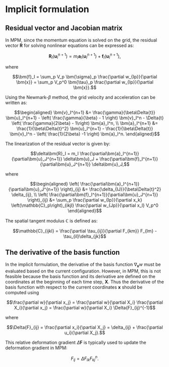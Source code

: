 # Implicit formulation

## Residual vector and Jacobian matrix

In MPM, since the momentum equation is solved on the grid, the residual vector $\bm{R}$ for solving nonlinear equations can be expressed as:

```math
\bm{R}_I(\bm{u}_I^{n+1}) = m_I \bm{a}_I(\bm{u}_I^{n+1}) + \bm{f}_I(\bm{u}_I^{n+1}),
```

where

```math
\bm{f}_I
= \sum_p V_p \bm{\sigma}_p \frac{\partial w_{Ip}}{\partial \bm{x}}
= \sum_p V_p^0 \bm{\tau}_p \frac{\partial w_{Ip}}{\partial \bm{x}}.
```

Using the Newmark-$\beta$ method, the grid velocity and acceleration can be written as:

```math
\begin{aligned}
\bm{v}_I^{n+1} &= \frac{\gamma}{\beta\Delta{t}} \bm{u}_I^{n+1} - \left( \frac{\gamma}{\beta} - 1 \right) \bm{v}_I^n - \Delta{t} \left( \frac{\gamma}{2\beta} - 1\right) \bm{a}_I^n, \\
\bm{a}_I^{n+1} &= \frac{1}{\beta\Delta{t}^2} \bm{u}_I^{n+1} - \frac{1}{\beta\Delta{t}} \bm{v}_I^n - \left( \frac{1}{2\beta} -1 \right) \bm{a}_I^n.
\end{aligned}
```

The linearization of the residual vector is given by:

```math
\delta\bm{R}_I = m_I \frac{\partial\bm{a}_I^{n+1}}{\partial\bm{u}_J^{n+1}} \delta\bm{u}_J + \frac{\partial\bm{f}_I^{n+1}}{\partial\bm{u}_J^{n+1}} \delta\bm{u}_J,
```

where

```math
\begin{aligned}
\left( \frac{\partial\bm{a}_I^{n+1}}{\partial\bm{u}_J^{n+1}} \right)_{ij} &= \frac{\delta_{IJ}}{\beta\Delta{t}^2} \delta_{ij}, \\
\left( \frac{\partial\bm{f}_I^{n+1}}{\partial\bm{u}_J^{n+1}} \right)_{ij} &= \sum_p \frac{\partial w_{Ip}}{\partial x_k} \left(\mathbb{C}_p\right)_{ikjl} \frac{\partial w_{Jp}}{\partial x_l} V_p^0
\end{aligned}
```

The spatial tangent modulus $\mathbb{C}$ is defined as:

```math
\mathbb{C}_{ijkl} = \frac{\partial \tau_{ij}}{\partial F_{km}} F_{lm} - \tau_{il}\delta_{jk}
```

## The derivative of the basis function

In the implicit formulation, the derivative of the basis function $\nabla_{\bm{x}}w$ must be evaluated based on the current configuration.
However, in MPM, this is not feasible because the basis function and its derivative are defined on the coordinates at the beginning of each time step, $\bm{X}$.
Thus the derivative of the basis function with respect to the current coordinates $\bm{x}$ should be computed using

```math
\frac{\partial w}{\partial x_j}
= \frac{\partial w}{\partial X_i} \frac{\partial X_i}{\partial x_j}
= \frac{\partial w}{\partial X_i} \Delta{F}_{ij}^{-1}
```

where

```math
\Delta{F}_{ij}
= \frac{\partial x_i}{\partial X_j}
= \delta_{ij} + \frac{\partial u_i}{\partial X_j}.
```

This relative deformation gradient $\Delta\bm{F}$ is typically used to update the deformation gradient in MPM:

```math
F_{ij} = \Delta{F}_{ik} F_{kj}^n.
```
